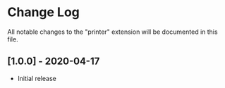 # Change Log

All notable changes to the "printer" extension will be documented in this file.

## [1.0.0] - 2020-04-17

- Initial release